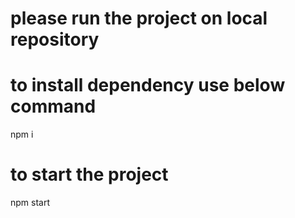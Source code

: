 # please run the project on local repository

# to install dependency use below command
npm i 


# to start the project 
npm start


